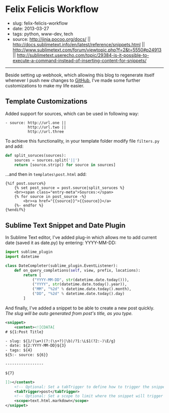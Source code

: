 # Felix Felicis Workflow

- slug: felix-felicis-workflow
- date: 2013-03-27
- tags: python, www-dev, tech
- source: http://jinja.pocoo.org/docs/ ||
          http://docs.sublimetext.info/en/latest/reference/snippets.html ||
          http://www.sublimetext.com/forum/viewtopic.php?f=2&t=5550#p24913 ||
          http://sublimetext.userecho.com/topic/29384-is-it-possible-to-execute-a-command-instead-of-inserting-content-for-snippets/

-------------------

Beside setting up webhook, which allowing this blog to regenerate itself whenever I
push new changes to [GitHub](https://github.com/VxMxPx/avrelia.com), I've made some further customizations to make my life easier.

## Template Customizations

Added support for sources, which can be used in following way:

    - source: http://url.one ||
              http://url.two ||
              http://url.three

To achieve this functionality, in your template folder modify file `filters.py`
and add:

````python
def split_soruces(sources):
    sources = sources.split('||')
    return [source.strip() for source in sources]
````

...and then in `templates\post.html` add:

````jinja
{%if post.source%}
    {% set post_source = post.source|split_soruces %}
    <br><span class="entry-meta">Sources:</span>
    {% for source in post_source -%}
        <br><a href="{{source}}">{{source}}</a>
    {%- endfor %}
{%endif%}
````

## Sublime Text Snippet and Date Plugin

In Sublime Text editor, I've added plug-in which allows me to add current date (saved it as date.py)
by entering: YYYY-MM-DD:

````python
import sublime_plugin
import datetime

class DateCompleter(sublime_plugin.EventListener):
    def on_query_completions(self, view, prefix, locations):
        return [
            ("YYYY-MM-DD", str(datetime.date.today())),
            ("YYYY", str(datetime.date.today().year)),
            ("MM", "%2d" % datetime.date.today().month),
            ("DD", "%2d" % datetime.date.today().day)
        ]
````

And finally, I've added a snippet to be able to create a new post quickly.<br>
_The slug will be auto generated from post's title, as you type._

````xml
<snippet>
    <content><![CDATA[
# ${1:Post Title}

- slug: ${1/(\w+)(?:(\s+?)|\b)/?1:\L$1(?2:-)\E/g}
- date: ${2:YYYY-MM-DD}${3}
- tags: ${4}
${5:- source: ${6}}

-----------------

${7}

]]></content>
    <!-- Optional: Set a tabTrigger to define how to trigger the snippet -->
    <tabTrigger>post</tabTrigger>
    <!-- Optional: Set a scope to limit where the snippet will trigger -->
    <scope>text.html.markdown</scope>
</snippet>
````